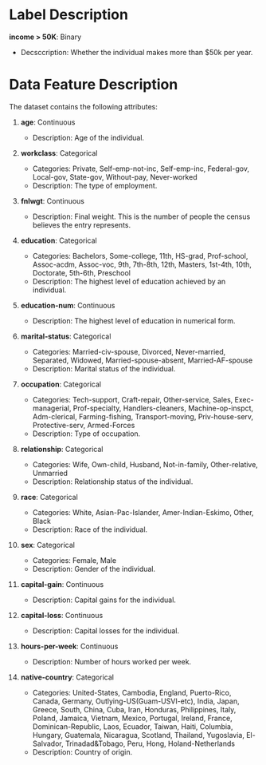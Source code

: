 # Label Description

**income > 50K**: Binary
- Decsccription: Whether the individual makes more than $50k per year.

# Data Feature Description

The dataset contains the following attributes:

1. **age**: Continuous
   - Description: Age of the individual.

2. **workclass**: Categorical
   - Categories: Private, Self-emp-not-inc, Self-emp-inc, Federal-gov, Local-gov, State-gov, Without-pay, Never-worked
   - Description: The type of employment.

3. **fnlwgt**: Continuous
   - Description: Final weight. This is the number of people the census believes the entry represents.

4. **education**: Categorical
   - Categories: Bachelors, Some-college, 11th, HS-grad, Prof-school, Assoc-acdm, Assoc-voc, 9th, 7th-8th, 12th, Masters, 1st-4th, 10th, Doctorate, 5th-6th, Preschool
   - Description: The highest level of education achieved by an individual.

5. **education-num**: Continuous
   - Description: The highest level of education in numerical form.

6. **marital-status**: Categorical
   - Categories: Married-civ-spouse, Divorced, Never-married, Separated, Widowed, Married-spouse-absent, Married-AF-spouse
   - Description: Marital status of the individual.

7. **occupation**: Categorical
   - Categories: Tech-support, Craft-repair, Other-service, Sales, Exec-managerial, Prof-specialty, Handlers-cleaners, Machine-op-inspct, Adm-clerical, Farming-fishing, Transport-moving, Priv-house-serv, Protective-serv, Armed-Forces
   - Description: Type of occupation.

8. **relationship**: Categorical
   - Categories: Wife, Own-child, Husband, Not-in-family, Other-relative, Unmarried
   - Description: Relationship status of the individual.

9. **race**: Categorical
   - Categories: White, Asian-Pac-Islander, Amer-Indian-Eskimo, Other, Black
   - Description: Race of the individual.

10. **sex**: Categorical
    - Categories: Female, Male
    - Description: Gender of the individual.

11. **capital-gain**: Continuous
    - Description: Capital gains for the individual.

12. **capital-loss**: Continuous
    - Description: Capital losses for the individual.

13. **hours-per-week**: Continuous
    - Description: Number of hours worked per week.

14. **native-country**: Categorical
    - Categories: United-States, Cambodia, England, Puerto-Rico, Canada, Germany, Outlying-US(Guam-USVI-etc), India, Japan, Greece, South, China, Cuba, Iran, Honduras, Philippines, Italy, Poland, Jamaica, Vietnam, Mexico, Portugal, Ireland, France, Dominican-Republic, Laos, Ecuador, Taiwan, Haiti, Columbia, Hungary, Guatemala, Nicaragua, Scotland, Thailand, Yugoslavia, El-Salvador, Trinadad&Tobago, Peru, Hong, Holand-Netherlands
    - Description: Country of origin.

